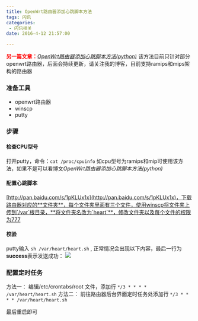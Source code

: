```yaml
---
title: OpenWrt路由器添加心跳脚本方法
tags: 闪讯
categories:
 - 闪讯相关
date: 2016-4-12 21:57:00

---
```


<font color='red'>**另一篇文章：**</font>[*OpenWrt路由器添加心跳脚本方法(python)*](/2016/04/01/openWrt%E8%B7%AF%E7%94%B1%E5%99%A8%E6%B7%BB%E5%8A%A0%E5%BF%83%E8%B7%B3%E8%84%9A%E6%9C%AC%E6%96%B9%E6%B3%95%28python%29/index.html)
该方法目前只针对部分openwrt路由器，后面会持续更新，请关注我的博客，目前支持ramips和mips架构的路由器
<!-- more -->
### 准备工具
- openwrt路由器
- winscp
- putty

### 步骤
#### 检查CPU型号
打开putty，命令：`cat /proc/cpuinfo` 
如cpu型号为ramips和mip可使用该方法，如果不是可以看博文*OpenWrt路由器添加心跳脚本方法(python)*
#### 配置心跳脚本
[http://pan.baidu.com/s/1pKLUx1x](http://pan.baidu.com/s/1pKLUx1x)，下载路由器对应的**文件夹**，每个文件夹里面有三个文件，使用winscp将文件夹上传到`/var`根目录，**将文件夹名改为`heart`**，修改文件夹以及每个文件的权限为777
#### 校验
putty输入 `sh /var/heart/heart.sh` ,
正常情况会出现以下内容，最后一行为**success**表示发送成功：
![](/upload/2016/04/20160412215212.png)
### 配置定时任务
方法一：
编辑/etc/crontabs/root 文件，添加行
`*/3 * * * * /var/heart/heart.sh`
方法二：
前往路由器后台界面定时任务处添加行
`*/3 * * * * /var/heart/heart.sh`

最后重启即可